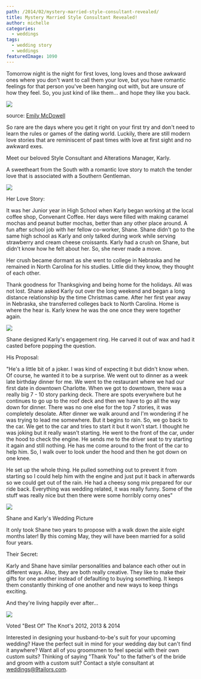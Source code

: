 ```yaml
---
path: /2014/02/mystery-married-style-consultant-revealed/
title: Mystery Married Style Consultant Revealed!
author: michelle
categories: 
  - weddings
tags: 
  - wedding story
  - weddings
featuredImage: 1090
---
```

Tomorrow night is the night for first loves, long loves and those awkward ones where you don't want to call them your love, but you have romantic feelings for that person you've been hanging out with, but are unsure of how they feel. So, you just kind of like them... and hope they like you back.

[![](http://4.bp.blogspot.com/-3AOeoxHPMEk/Uvz02rGF-AI/AAAAAAAABLI/84CHc1w7etw/s1600/o-VDAY-CARD-THING-570.jpg)](http://4.bp.blogspot.com/-3AOeoxHPMEk/Uvz02rGF-AI/AAAAAAAABLI/84CHc1w7etw/s1600/o-VDAY-CARD-THING-570.jpg)

source: [Emily McDowell](http://www.emilymcdowell.com/)

So rare are the days where you get it right on your first try and don't need to learn the rules or games of the dating world. Luckily, there are still modern love stories that are reminiscent of past times with love at first sight and no awkward exes.

Meet our beloved Style Consultant and Alterations Manager, Karly.

A sweetheart from the South with a romantic love story to match the tender love that is associated with a Southern Gentleman.

[![](http://1.bp.blogspot.com/-WVF0YnXEfxg/Uv0qnaDQV_I/AAAAAAAABLo/pvX4059woRA/s1600/karly_02.jpg)](http://1.bp.blogspot.com/-WVF0YnXEfxg/Uv0qnaDQV_I/AAAAAAAABLo/pvX4059woRA/s1600/karly_02.jpg)

Her Love Story:

It was her Junior year in High School when Karly began working at the local coffee shop, Convenant Coffee. Her days were filled with making caramel mochas and peanut butter mochas, better than any other place around. A fun after school job with her fellow co-worker, Shane. Shane didn't go to the same high school as Karly and only talked during work while serving strawberry and cream cheese croissants. Karly had a crush on Shane, but didn't know how he felt about her. So, she never made a move.

Her crush became dormant as she went to college in Nebraska and he remained in North Carolina for his studies. Little did they know, they thought of each other.

Thank goodness for Thanksgiving and being home for the holidays. All was not lost. Shane asked Karly out over the long weekend and began a long distance relationship by the time Christmas came. After her first year away in Nebraska, she transferred colleges back to North Carolina. Home is where the hear is. Karly knew he was the one once they were together again.

[![](http://3.bp.blogspot.com/-TCkm3vEHuDc/Uv0nKFItyFI/AAAAAAAABLU/ObvfLLuBmI4/s1600/Karly_01.jpg)](http://3.bp.blogspot.com/-TCkm3vEHuDc/Uv0nKFItyFI/AAAAAAAABLU/ObvfLLuBmI4/s1600/Karly_01.jpg)

Shane designed Karly's engagement ring. He carved it out of wax and had it casted before popping the question.

His Proposal:

"He's a little bit of a joker. I was kind of expecting it but didn't know when. Of course, he wanted it to be a surprise. We went out to dinner as a week late birthday dinner for me. We went to the restaurant where we had our first date in downtown Charlotte. When we got to downtown, there was a really big 7 - 10 story parking deck. There are spots everywhere but he continues to go up to the roof deck and then we have to go all the way down for dinner. There was no one else for the top 7 stories, it was completely desolate. After dinner we walk around and I'm wondering if he was trying to lead me somewhere. But it begins to rain. So, we go back to the car. We get to the car and tries to start it but it won't start. I thought he was joking but it really wasn't starting. He went to the front of the car, under the hood to check the engine. He sends me to the driver seat to try starting it again and still nothing. He has me come around to the front of the car to help him. So, I walk over to look under the hood and then he got down on one knee.

He set up the whole thing. He pulled something out to prevent it from starting so I could help him with the engine and just put it back in afterwards so we could get out of the rain. He had a cheesy song mix prepared for our ride back. Everything was wedding related, it was really funny. Some of the stuff was really nice but then there were some horribly corny ones"

[![](http://2.bp.blogspot.com/-JkjpUvZUS2k/Uv0rlvAXwMI/AAAAAAAABL0/WJd3sP5eyR0/s1600/Karly_03.jpg)](http://2.bp.blogspot.com/-JkjpUvZUS2k/Uv0rlvAXwMI/AAAAAAAABL0/WJd3sP5eyR0/s1600/Karly_03.jpg)

Shane and Karly's Wedding Picture

It only took Shane two years to propose with a walk down the aisle eight months later! By this coming May, they will have been married for a solid four years.

Their Secret:

Karly and Shane have similar personalities and balance each other out in different ways. Also, they are both really creative. They like to make their gifts for one another instead of defaulting to buying something. It keeps them constantly thinking of one another and new ways to keep things exciting.

And they're living happily ever after...

[![](http://4.bp.blogspot.com/-QCcieQAGByU/Uv0tdICeQBI/AAAAAAAABMA/flw1K_Vbosg/s1600/Knot-best-of-weddings-logo-2014.jpg)](http://4.bp.blogspot.com/-QCcieQAGByU/Uv0tdICeQBI/AAAAAAAABMA/flw1K_Vbosg/s1600/Knot-best-of-weddings-logo-2014.jpg)

Voted "Best Of" The Knot's 2012, 2013 & 2014

Interested in designing your husband-to-be's suit for your upcoming wedding? Have the perfect suit in mind for your wedding day but can't find it anywhere? Want all of you groomsmen to feel special with their own custom suits? Thinking of saying "Thank You" to the father's of the bride and groom with a custom suit? Contact a style consultant at weddings@9tailors.com.